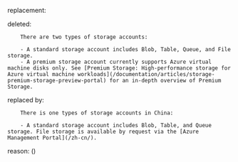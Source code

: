 replacement:

deleted:

		There are two types of storage accounts:
		
		- A standard storage account includes Blob, Table, Queue, and File storage. 
		- A premium storage account currently supports Azure virtual machine disks only. See [Premium Storage: High-performance storage for Azure virtual machine workloads](/documentation/articles/storage-premium-storage-preview-portal) for an in-depth overview of Premium Storage.

replaced by:

		There is one types of storage accounts in China:
		
		- A standard storage account includes Blob, Table, and Queue storage. File storage is available by request via the [Azure Management Portal](/zh-cn/).

reason: ()



